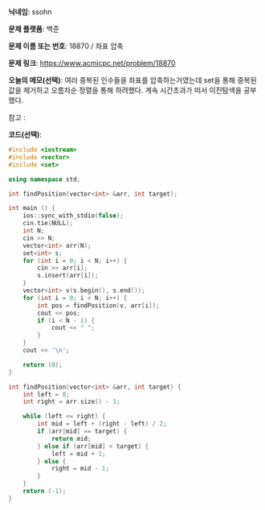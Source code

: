 **닉네임**: ssohn

**문제 플랫폼**: 백준

**문제 이름 또는 번호**:  18870 / 좌표 압축

**문제 링크**: https://www.acmicpc.net/problem/18870

**오늘의 메모(선택)**: 여러 중복된 인수들을 좌표를 압축하는거였는데 set을 통해 중복된 값을 제거하고 오름차순 정렬을 통해 하려했다. 계속 시간초과가 떠서 이진탐색을 공부했다.

참고 :

**코드(선택)**:

```c++
#include <iostream>
#include <vector>
#include <set>

using namespace std;

int findPosition(vector<int> &arr, int target);

int main () {
	ios::sync_with_stdio(false);
	cin.tie(NULL);
	int N;
	cin >> N;
	vector<int> arr(N);
	set<int> s;
	for (int i = 0; i < N; i++) {
		cin >> arr[i];
		s.insert(arr[i]);
	}
	vector<int> v(s.begin(), s.end());
	for (int i = 0; i < N; i++) {
		int pos = findPosition(v, arr[i]);
		cout << pos;
		if (i < N - 1) {
			cout << " ";
		}
	}
	cout << '\n';

	return (0);
}

int findPosition(vector<int> &arr, int target) {
	int left = 0;
	int right = arr.size() - 1;

	while (left <= right) {
		int mid = left + (right - left) / 2;
		if (arr[mid] == target) {
			return mid;
		} else if (arr[mid] < target) {
			left = mid + 1;
		} else {
			right = mid - 1;
		}
	}
	return (-1);
}

```
